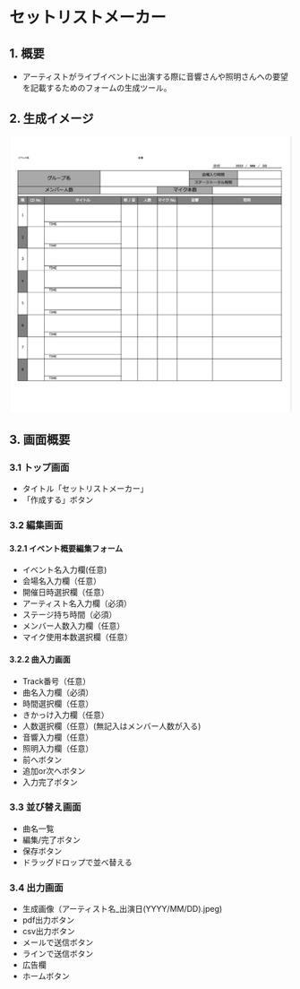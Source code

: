 # セットリストメーカー

## 1. 概要

* アーティストがライブイベントに出演する際に音響さんや照明さんへの要望を記載するためのフォームの生成ツール。

## 2. 生成イメージ

![セットリスト生成イメージ](./image/output_data_image.png "セットリストスタイル")

## 3. 画面概要

### 3.1 トップ画面

* タイトル「セットリストメーカー」
* 「作成する」ボタン

### 3.2 編集画面

#### 3.2.1 イベント概要編集フォーム

* イベント名入力欄(任意)
* 会場名入力欄（任意）
* 開催日時選択欄（任意）
* アーティスト名入力欄（必須）
* ステージ持ち時間（必須）
* メンバー人数入力欄（任意）
* マイク使用本数選択欄（任意）

#### 3.2.2 曲入力画面

* Track番号（任意）
* 曲名入力欄（必須）
* 時間選択欄（任意）
* きかっけ入力欄（任意）
* 人数選択欄（任意）(無記入はメンバー人数が入る)
* 音響入力欄（任意）
* 照明入力欄（任意）
* 前へボタン
* 追加or次へボタン
* 入力完了ボタン

### 3.3 並び替え画面

* 曲名一覧
* 編集/完了ボタン
* 保存ボタン
* ドラッグドロップで並べ替える

### 3.4 出力画面

* 生成画像（アーティスト名_出演日(YYYY/MM/DD).jpeg)
* pdf出力ボタン
* csv出力ボタン
* メールで送信ボタン
* ラインで送信ボタン
* 広告欄
* ホームボタン
